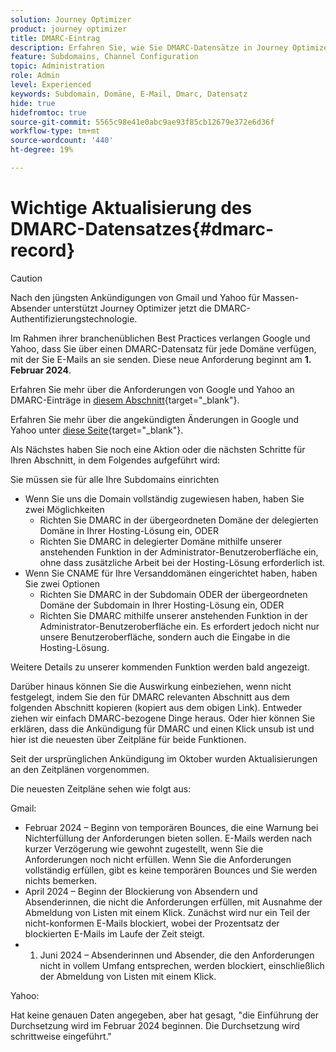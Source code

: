 ```yaml
---
solution: Journey Optimizer
product: journey optimizer
title: DMARC-Eintrag
description: Erfahren Sie, wie Sie DMARC-Datensätze in Journey Optimizer festlegen.
feature: Subdomains, Channel Configuration
topic: Administration
role: Admin
level: Experienced
keywords: Subdomain, Domäne, E-Mail, Dmarc, Datensatz
hide: true
hidefromtoc: true
source-git-commit: 5565c98e41e0abc9ae93f85cb12679e372e6d36f
workflow-type: tm+mt
source-wordcount: '440'
ht-degree: 19%

---
```


# Wichtige Aktualisierung des DMARC-Datensatzes{#dmarc-record}


>[!CAUTION]
>
>Nach den jüngsten Ankündigungen von Gmail und Yahoo für Massen-Absender unterstützt Journey Optimizer jetzt die DMARC-Authentifizierungstechnologie.

Im Rahmen ihrer branchenüblichen Best Practices verlangen Google und Yahoo, dass Sie über einen DMARC-Datensatz für jede Domäne verfügen, mit der Sie E-Mails an sie senden. Diese neue Anforderung beginnt am **1. Februar 2024**.

Erfahren Sie mehr über die Anforderungen von Google und Yahoo an DMARC-Einträge in [diesem Abschnitt](https://experienceleague.adobe.com/docs/deliverability-learn/deliverability-best-practice-guide/additional-resources/guidance-around-changes-to-google-and-yahoo.html?lang=en#dmarc%3A){target="_blank"}.

Erfahren Sie mehr über die angekündigten Änderungen in Google und Yahoo unter [diese Seite](https://experienceleague.adobe.com/docs/deliverability-learn/deliverability-best-practice-guide/additional-resources/guidance-around-changes-to-google-and-yahoo.html?lang=en#dmarc%3A){target="_blank"}.

Als Nächstes haben Sie noch eine Aktion oder die nächsten Schritte für Ihren Abschnitt, in dem Folgendes aufgeführt wird:

Sie müssen sie für alle Ihre Subdomains einrichten
* Wenn Sie uns die Domain vollständig zugewiesen haben, haben Sie zwei Möglichkeiten
   * Richten Sie DMARC in der übergeordneten Domäne der delegierten Domäne in Ihrer Hosting-Lösung ein, ODER
   * Richten Sie DMARC in delegierter Domäne mithilfe unserer anstehenden Funktion in der Administrator-Benutzeroberfläche ein, ohne dass zusätzliche Arbeit bei der Hosting-Lösung erforderlich ist.
* Wenn Sie CNAME für Ihre Versanddomänen eingerichtet haben, haben Sie zwei Optionen
   * Richten Sie DMARC in der Subdomain ODER der übergeordneten Domäne der Subdomain in Ihrer Hosting-Lösung ein, ODER
   * Richten Sie DMARC mithilfe unserer anstehenden Funktion in der Administrator-Benutzeroberfläche ein. Es erfordert jedoch nicht nur unsere Benutzeroberfläche, sondern auch die Eingabe in die Hosting-Lösung.

Weitere Details zu unserer kommenden Funktion werden bald angezeigt.

Darüber hinaus können Sie die Auswirkung einbeziehen, wenn nicht festgelegt, indem Sie den für DMARC relevanten Abschnitt aus dem folgenden Abschnitt kopieren (kopiert aus dem obigen Link). Entweder ziehen wir einfach DMARC-bezogene Dinge heraus. Oder hier können Sie erklären, dass die Ankündigung für DMARC und einen Klick unsub ist und hier ist die neuesten über Zeitpläne für beide Funktionen.

Seit der ursprünglichen Ankündigung im Oktober wurden Aktualisierungen an den Zeitplänen vorgenommen.

Die neuesten Zeitpläne sehen wie folgt aus:

Gmail:

* Februar 2024 – Beginn von temporären Bounces, die eine Warnung bei Nichterfüllung der Anforderungen bieten sollen. E-Mails werden nach kurzer Verzögerung wie gewohnt zugestellt, wenn Sie die Anforderungen noch nicht erfüllen. Wenn Sie die Anforderungen vollständig erfüllen, gibt es keine temporären Bounces und Sie werden nichts bemerken.
* April 2024 – Beginn der Blockierung von Absendern und Absenderinnen, die nicht die Anforderungen erfüllen, mit Ausnahme der Abmeldung von Listen mit einem Klick. Zunächst wird nur ein Teil der nicht-konformen E-Mails blockiert, wobei der Prozentsatz der blockierten E-Mails im Laufe der Zeit steigt.
* 1. Juni 2024 – Absenderinnen und Absender, die den Anforderungen nicht in vollem Umfang entsprechen, werden blockiert, einschließlich der Abmeldung von Listen mit einem Klick.

Yahoo:

Hat keine genauen Daten angegeben, aber hat gesagt, &quot;die Einführung der Durchsetzung wird im Februar 2024 beginnen. Die Durchsetzung wird schrittweise eingeführt.&quot;
